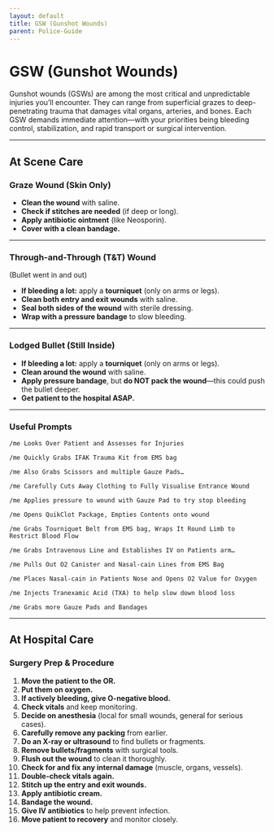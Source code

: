 ```yaml
---
layout: default
title: GSW (Gunshot Wounds) 
parent: Police-Guide
---
```


# GSW (Gunshot Wounds) 

Gunshot wounds (GSWs) are among the most critical and unpredictable injuries you’ll encounter. They can range from superficial grazes to deep-penetrating trauma that damages vital organs, arteries, and bones. Each GSW demands immediate attention—with your priorities being bleeding control, stabilization, and rapid transport or surgical intervention.

---

## At Scene Care

### Graze Wound (Skin Only)

- **Clean the wound** with saline.
- **Check if stitches are needed** (if deep or long).
- **Apply antibiotic ointment** (like Neosporin).
- **Cover with a clean bandage.**

---

### Through-and-Through (T&T) Wound  
(Bullet went in and out)

- **If bleeding a lot:** apply a **tourniquet** (only on arms or legs).
- **Clean both entry and exit wounds** with saline.
- **Seal both sides of the wound** with sterile dressing.
- **Wrap with a pressure bandage** to slow bleeding.

---

### Lodged Bullet (Still Inside)

- **If bleeding a lot:** apply a **tourniquet** (only on arms or legs).
- **Clean around the wound** with saline.
- **Apply pressure bandage**, but **do NOT pack the wound**—this could push the bullet deeper.
- **Get patient to the hospital ASAP.**

---

### Useful Prompts

`/me Looks Over Patient and Assesses for Injuries`

`/me Quickly Grabs IFAK Trauma Kit from EMS bag`

`/me Also Grabs Scissors and multiple Gauze Pads…`

`/me Carefully Cuts Away Clothing to Fully Visualise Entrance Wound`

`/me Applies pressure to wound with Gauze Pad to try stop bleeding`

`/me Opens QuikClot Package, Empties Contents onto wound`

`/me Grabs Tourniquet Belt from EMS bag, Wraps It Round Limb to Restrict Blood Flow`

`/me Grabs Intravenous Line and Establishes IV on Patients arm…`

`/me Pulls Out O2 Canister and Nasal-cain Lines from EMS Bag`

`/me Places Nasal-cain in Patients Nose and Opens O2 Value for Oxygen`

`/me Injects Tranexamic Acid (TXA) to help slow down blood loss`

`/me Grabs more Gauze Pads and Bandages`

---

## At Hospital Care

### Surgery Prep & Procedure

1. **Move the patient to the OR.**
2. **Put them on oxygen.**
3. **If actively bleeding, give O-negative blood.**
4. **Check vitals** and keep monitoring.
5. **Decide on anesthesia** (local for small wounds, general for serious cases).
6. **Carefully remove any packing** from earlier.
7. **Do an X-ray or ultrasound** to find bullets or fragments.
8. **Remove bullets/fragments** with surgical tools.
9. **Flush out the wound** to clean it thoroughly.
10. **Check for and fix any internal damage** (muscle, organs, vessels).
11. **Double-check vitals again.**
12. **Stitch up the entry and exit wounds.**
13. **Apply antibiotic cream.**
14. **Bandage the wound.**
15. **Give IV antibiotics** to help prevent infection.
16. **Move patient to recovery** and monitor closely.